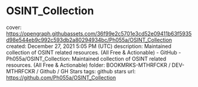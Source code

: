 # OSINT_Collection

cover: https://opengraph.githubassets.com/36f99e2c5701e3cd52e09411b63f5935d98e544eb9c992c593db2a80294934bc/Ph055a/OSINT_Collection
created: December 27, 2021 5:05 PM (UTC)
description: Maintained collection of OSINT related resources. (All Free & Actionable) - GitHub - Ph055a/OSINT_Collection: Maintained collection of OSINT related resources. (All Free & Actionable)
folder: BOOKMRKS-MTHRFCKR / DEV-MTHRFCKR / Github / GH Stars
tags: github stars
url: https://github.com/Ph055a/OSINT_Collection
